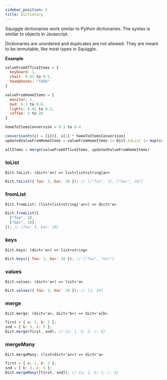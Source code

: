 ```yaml
---
sidebar_position: 2
title: Dictionary
---
```


Squiggle dictionaries work similar to Python dictionaries. The syntax is similar to objects in Javascript.

Dictionaries are unordered and duplicates are not allowed. They are meant to be immutable, like most types in Squiggle.

**Example**
```javascript
valueFromOfficeItems = {
  keyboard: 1,
  chair: 0.01 to 0.5,
  headphones: "ToDo"
}

valueFromHomeItems = {
  monitor: 1,
  bed: 0.2 to 0.6,
  lights: 0.02 to 0.2,
  coffee: 5 to 20
}

homeToItemsConversion = 0.1 to 0.4

conversionFn(i) = [i[0], i[1] * homeToItemsConversion]
updatedValueFromHomeItems = valueFromHomeItems |> Dict.toList |> map(conversionFn) |> Dict.fromList

allItems = merge(valueFromOfficeItems, updatedValueFromHomeItems)
```

### toList

```
Dict.toList: (dict<'a>) => list<list<string|a>>
```

```js
Dict.toList({ foo: 3, bar: 20 }); // [["foo", 3], ["bar", 20]]
```

### fromList

```
Dict.fromList: (list<list<string|'a>>) => dict<'a>
```

```js
Dict.fromList([
  ["foo", 3],
  ["bar", 20],
]); // {foo: 3, bar: 20}
```

### keys

```
Dict.keys: (dict<'a>) => list<string>
```

```js
Dict.keys({ foo: 3, bar: 20 }); // ["foo", "bar"]
```

### values

```
Dict.values: (dict<'a>) => list<'a>
```

```js
Dict.values({ foo: 3, bar: 20 }); // [3, 20]
```

### merge

```
Dict.merge: (dict<'a>, dict<'b>) => dict<'a|b>
```

```js
first = { a: 1, b: 2 };
snd = { b: 3, c: 5 };
Dict.merge(first, snd); // {a: 1, b: 3, c: 5}
```

### mergeMany

```
Dict.mergeMany: (list<dict<'a>>) => dict<'a>
```

```js
first = { a: 1, b: 2 };
snd = { b: 3, c: 5 };
Dict.mergeMany([first, snd]); // {a: 1, b: 3, c: 5}
```
